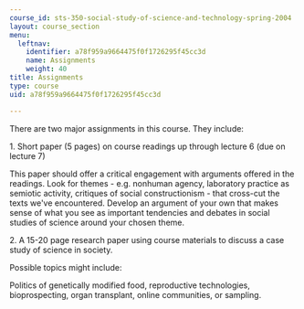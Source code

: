 ```yaml
---
course_id: sts-350-social-study-of-science-and-technology-spring-2004
layout: course_section
menu:
  leftnav:
    identifier: a78f959a9664475f0f1726295f45cc3d
    name: Assignments
    weight: 40
title: Assignments
type: course
uid: a78f959a9664475f0f1726295f45cc3d

---
```


There are two major assignments in this course. They include:

1\. Short paper (5 pages) on course readings up through lecture 6 (due on lecture 7)

This paper should offer a critical engagement with arguments offered in the readings. Look for themes - e.g. nonhuman agency, laboratory practice as semiotic activity, critiques of social constructionism - that cross-cut the texts we've encountered. Develop an argument of your own that makes sense of what you see as important tendencies and debates in social studies of science around your chosen theme.

2\. A 15-20 page research paper using course materials to discuss a case study of science in society.

Possible topics might include:

Politics of genetically modified food, reproductive technologies, bioprospecting, organ transplant, online communities, or sampling.